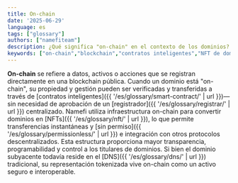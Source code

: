 ```yaml
---
title: On-chain
date: '2025-06-29'
language: es
tags: ["glossary"]
authors: ["namefiteam"]
description: ¿Qué significa "on-chain" en el contexto de los dominios?
keywords: ["on-chain","blockchain","contratos inteligentes","NFT de dominio","descentralización"]
---
```



**On-chain** se refiere a datos, activos o acciones que se registran directamente en una blockchain pública. Cuando un dominio está "on-chain", su propiedad y gestión pueden ser verificadas y transferidas a través de [contratos inteligentes]({{ '/es/glossary/smart-contract/' | url }})—sin necesidad de aprobación de un [registrador]({{ '/es/glossary/registrar/' | url }}) centralizado. Namefi utiliza infraestructura on-chain para convertir dominios en [NFTs]({{ '/es/glossary/nft/' | url }}), lo que permite transferencias instantáneas y [sin permiso]({{ '/es/glossary/permissionless/' | url }}) e integración con otros protocolos descentralizados. Esta estructura proporciona mayor transparencia, programabilidad y control a los titulares de dominios. Si bien el dominio subyacente todavía reside en el [DNS]({{ '/es/glossary/dns/' | url }}) tradicional, su representación tokenizada vive on-chain como un activo seguro e interoperable.